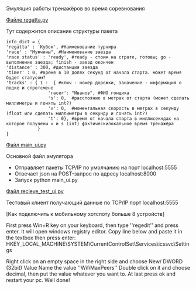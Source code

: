 Эмуляция работы тренажёров во время соревнования

[Файле regatta.py](regatta.py)

Тут содержится описание структуры пакета
    
    info_dict = { 
    'regatta' : 'Кубок', #Наименование турнира
    'race' : "Мужчины", #Наименование заезда
    'race status' : 'ready', #ready - стоим на страте, готовы; go - выполнение заезда; finish - заезд окончен 
    'distance' : 300, #дистанция заезда
    'timer' : 0, #время в 10 долях секунд от начала старта. может время будет статусом?
    'tracks' : { 1 :  { #ключ - номер дорожки, заначение - информация о лодке и спротсмене
                    'racer': "Иванов", #ФИО гонщика
                    's': 0,  #расстояние в метрах от старта (может сделать миллиметры и гонять int?)
                    'v': 0,  #моментальная скорость в метрах в секунду (float или сделать миллиметры в секунду и гонять int?)
                    't': 0}, #время от начала старта в миллисекндах на которое получены v и s (int) фактическилокальное время тренажёра
                } 
    }


[Файл main_ui.py](main_ui.py)

Основной файл эмулятора

- Отправляет пакеты TCP/IP по умолчанию на порт localhost:5555
- Отвечает json на POST-запрос по адресу localhost:8000 
- Запуск python main_ui.py

[Файл recieve_test_ui.py](recieve_test_ui.py)

Тестовый клиент получающий данные по TCP/IP порт localhost:5555

[Как подключить к мобильному хотспоту больше 8 устройств]

First press Win+R key on your keyboard, then type ''regedit'' and press enter. It will open windows registry editor.
Copy line below and paste it in the textbox then press enter:
HKEY_LOCAL_MACHINE\SYSTEM\CurrentControlSet\Services\icssvc\Settings

Right click on an empty space in the right side and choose New/ DWORD (32bit) Value
Name the value ''WifiMaxPeers''
Double click on it and choose decimal, then put the value whatever you want to.
At last press ok and restart your pc.
Well done!